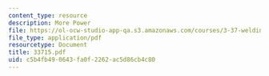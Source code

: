 ```yaml
---
content_type: resource
description: More Power
file: https://ol-ocw-studio-app-qa.s3.amazonaws.com/courses/3-37-welding-and-joining-processes-fall-2002/c5b4fb490643fa0f2262ac5d86cb4c80_33715.pdf
file_type: application/pdf
resourcetype: Document
title: 33715.pdf
uid: c5b4fb49-0643-fa0f-2262-ac5d86cb4c80
---
```

